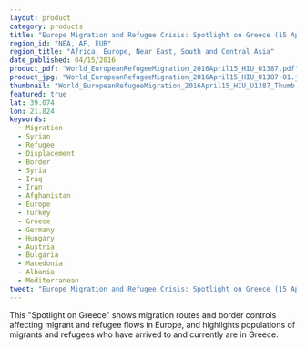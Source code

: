 ```yaml
---
layout: product
category: products
title: "Europe Migration and Refugee Crisis: Spotlight on Greece (15 April 2015)"
region_id: "NEA, AF, EUR"
region_title: "Africa, Europe, Near East, South and Central Asia"
date_published: 04/15/2016
product_pdf: "World_EuropeanRefugeeMigration_2016April15_HIU_U1387.pdf"
product_jpg: "World_EuropeanRefugeeMigration_2016April15_HIU_U1387-01.jpg"
thumbnail: "World_EuropeanRefugeeMigration_2016April15_HIU_U1387_Thumb.jpg"
featured: true
lat: 39.074
lon: 21.824
keywords:
  - Migration
  - Syrian
  - Refugee
  - Displacement
  - Border
  - Syria
  - Iraq
  - Iran
  - Afghanistan
  - Europe
  - Turkey
  - Greece
  - Germany
  - Hungary
  - Austria
  - Bulgaria
  - Macedonia
  - Albania
  - Mediterranean
tweet: "Europe Migration and Refugee Crisis: Spotlight on Greece (15 April 2015)."
---
```

This "Spotlight on Greece"  shows migration routes and border controls affecting migrant and refugee flows in Europe, and highlights populations of migrants and refugees who have arrived to and currently are in Greece.
